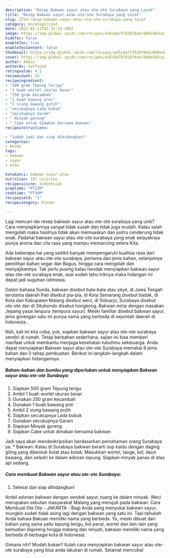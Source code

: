 ```yaml
---
description: "Resep Bakwan sayur atau ote-ote Surabaya yang Lezat"
title: "Resep Bakwan sayur atau ote-ote Surabaya yang Lezat"
slug: 2724-resep-bakwan-sayur-atau-ote-ote-surabaya-yang-lezat
category: Uncategorized
date: 2022-05-11T02:32:14.308Z
image: https://img-global.cpcdn.com/recipes/ed5c8a75f62076a5/680x482cq70/bakwan-sayur-atau-ote-ote-surabaya-foto-resep-utama.jpg
hideToc: false
enableToc: true
enableTocContent: false
thumbnail: https://img-global.cpcdn.com/recipes/ed5c8a75f62076a5/680x482cq70/bakwan-sayur-atau-ote-ote-surabaya-foto-resep-utama.jpg
cover: https://img-global.cpcdn.com/recipes/ed5c8a75f62076a5/680x482cq70/bakwan-sayur-atau-ote-ote-surabaya-foto-resep-utama.jpg
author: Admin
authorAv: notfound
ratingvalue: 4.1
reviewcount: 15
recipeingredient:
- "500 gram Tepung terigu"
- "1 buah wortel ukuran besar"
- "250 gram kecambah"
- "1 buah bawang prei"
- "2 siung bawang putih"
- "secukupnya Lada bubuk"
- "secukupnya Garam"
- " Minyak goreng"
- " Cabe untuk dimakan bersama bakwan"
recipeinstructions:

- "Sudah jadi dan siap dihidangkan!"
categories:
- Resep
tags:
- bakwan
- sayur
- atau

katakunci: bakwan sayur atau 
nutrition: 107 calories
recipecuisine: Indonesian
preptime: "PT12M"
cooktime: "PT36M"
recipeyield: "1"
recipecategory: Dinner

---
```





Lagi mencari ide resep bakwan sayur atau ote-ote surabaya yang unik? Cara menyiapkannya sangat tidak susah dan tidak juga mudah. Kalau salah mengolah maka hasilnya tidak akan memuaskan dan justru cenderung tidak enak. Padahal bakwan sayur atau ote-ote surabaya yang enak selayaknya punya aroma dan cita rasa yang mampu memancing selera Kita.





Ada beberapa hal yang sedikit banyak mempengaruhi kualitas rasa dari bakwan sayur atau ote-ote surabaya, pertama dari jenis bahan, selanjutnya pemilihan bahan segar dan Bagus, hingga cara mengolah dan menyajikannya. Tak perlu pusing kalau hendak menyiapkan bakwan sayur atau ote-ote surabaya enak,      asal sudah tahu triknya maka hidangan ini dapat jadi suguhan istimewa.














Dalam bahasa Sunda, bakwan disebut bala-bala atau yéyé, di Jawa Tengah terutama daerah Pati disebut pia-pia, di Kota Semarang disebut badak, di Kota dan Kabupaten Malang disebut weci, di Sidoarjo, Surabaya disebut ote-ote dan di Situbondo disebut hongkong. Bakwan mirip dengan masakan Jepang yasai tenpura (tempura sayur). Meski familiar disebut bakwan sayur, jenis gorengan satu ini punya nama yang berbeda di sejumlah daerah di Indonesia..






Nah, kali ini kita coba, yuk, siapkan bakwan sayur atau ote-ote surabaya sendiri di rumah. Tetap berbahan sederhana, sajian ini bisa memberi manfaat untuk membantu menjaga kesehatan tubuhmu sekeluarga. Anda dapat menyiapkan Bakwan sayur atau ote-ote Surabaya memakai 9 jenis bahan dan 0 tahap pembuatan. Berikut ini langkah-langkah dalam menyiapkan hidangannya.

<!--inarticleads1-->

##### Bahan-bahan dan bumbu yang diperlukan untuk menyiapkan Bakwan sayur atau ote-ote Surabaya:

1. Siapkan 500 gram Tepung terigu
1. Ambil 1 buah wortel ukuran besar
1. Gunakan 250 gram kecambah
1. Gunakan 1 buah bawang prei
1. Ambil 2 siung bawang putih
1. Siapkan secukupnya Lada bubuk
1. Gunakan secukupnya Garam
1. Siapkan  Minyak goreng
1. Siapkan  Cabe untuk dimakan bersama bakwan


Jadi saya akan mendeskripsikan berdasarkan pemahaman orang Surabaya ya. * Bakwan. Kalau di Surabaya bakwan berarti sup kaldu dengan daging giling yang dibentuk bulat atau kotak. Masukkan wortel, taoge, kol, daun bawang, dan seledri ke dalam adonan tepung. Siapkan minyak panas di atas api sedang. 

<!--inarticleads2-->

##### Cara membuat Bakwan sayur atau ote-ote Surabaya:


1. Selesai dan siap dihidangkan!

Ambil adonan bakwan dengan sendok sayur, tuang ke dalam minyak. Weci merupakan sebutan masyarakat Malang yang merujuk pada bakwan. Cara Membuat Ote Ote - JAKARTA - Bagi Anda yang menyukai bakwan sayur, mungkin sudah tidak asing lagi dengan bakwan yang satu ini. Tapi tahukah Anda bahwa Bakuan memiliki nama yang berbeda. Ya, meski dibuat dari bahan yang sama yaitu tepung terigu, kol parut, wortel dan lain-lain yang kemudian digoreng hingga matang dan renyah, bakwan memiliki nama yang berbeda di berbagai kota di Indonesia. 

Gimana nih? Mudah bukan? Itulah cara menyiapkan bakwan sayur atau ote-ote surabaya yang bisa anda lakukan di rumah. Selamat mencoba!
